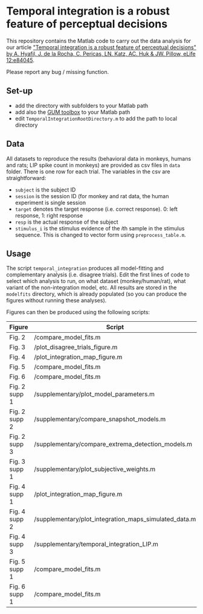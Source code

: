 # Temporal integration is a robust feature of perceptual decisions

This repository contains the Matlab code to carry out the data analysis for our article ["Temporal integration is a robust feature of perceptual decisions" by A. Hyafil, J. de la Rocha, C. Pericas,  LN. Katz,  AC. Huk & JW. Pillow,  eLife 12:e84045](https://elifesciences.org/articles/84045).

Please report any bug / missing function.

## Set-up
- add the directory with subfolders to your Matlab path
- add also the [GUM toolbox](github.com/ahyafil/gum/) to your Matlab path
- edit `TemporalIntegrationRootDirectory.m` to add the path to local directory

## Data

All datasets to reproduce the results (behavioral data in monkeys, humans and rats; LIP spike count in monkeys) are provided as csv files in `data` folder. There is one row for each trial. The variables in the csv are straightforward:
- `subject` is the subject ID
- `session` is the session ID (for monkey and rat data, the human experiment is single session
- `target` denotes the target response (i.e. correct response). 0: left response, 1: right response
- `resp` is the actual response of the subject
- `stimulus_i` is the stimulus evidence of the $i$th sample in the stimulus sequence. This is changed to vector form using `preprocess_table.m`.

## Usage

The script `temporal_integration` produces all model-fitting and complementary analysis (i.e. disagree trials). Edit the first lines of code to select which analysis to run, on what dataset (monkey/human/rat), what variant of the non-integration model, etc. All results are stored in the `modelfits` directory, which is already populated (so you can produce the figures without running these analyses).

Figures can then be produced using the following scripts:

| Figure | Script | 
|---------------|---------------|
|Fig. 2 | /compare_model_fits.m |
|Fig. 3 | /plot_disagree_trials_figure.m |
|Fig. 4 | /plot_integration_map_figure.m |
|Fig. 5 | /compare_model_fits.m |
|Fig. 6 | /compare_model_fits.m |
|Fig. 2 supp 1 | /supplementary/plot_model_parameters.m |
|Fig. 2 supp 2 | /supplementary/compare_snapshot_models.m |
|Fig. 2 supp 3 | /supplementary/compare_extrema_detection_models.m |
|Fig. 3 supp 1 | /supplementary/plot_subjective_weights.m |
|Fig. 4 supp 1 | /plot_integration_map_figure.m |
|Fig. 4 supp 2 | /supplementary/plot_integration_maps_simulated_data.m |
|Fig. 4 supp 3 | /supplementary/temporal_integration_LIP.m |
|Fig. 5 supp 1 | /compare_model_fits.m |
|Fig. 6 supp 1 | /compare_model_fits.m |

